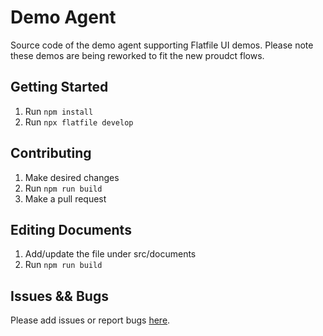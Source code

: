 # Demo Agent

Source code of the demo agent supporting Flatfile UI demos.
Please note these demos are being reworked to fit the new proudct flows.

## Getting Started

1. Run `npm install`
2. Run `npx flatfile develop`

## Contributing

1. Make desired changes
2. Run `npm run build`
3. Make a pull request

## Editing Documents

1. Add/update the file under src/documents
2. Run `npm run build`

## Issues && Bugs

Please add issues or report bugs [here](https://github.com/FlatFilers/demo-agent/issues).
